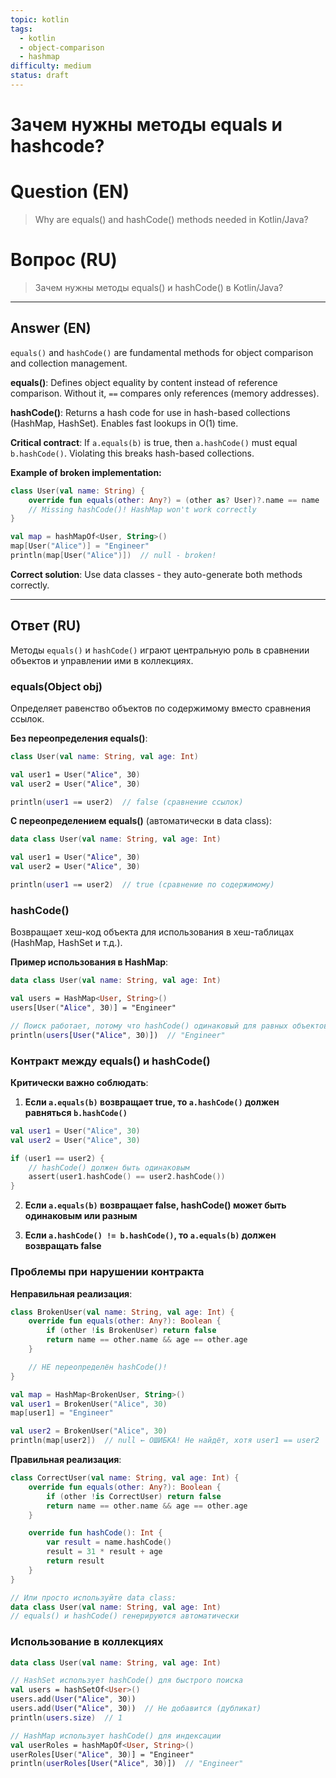 ```yaml
---
topic: kotlin
tags:
  - kotlin
  - object-comparison
  - hashmap
difficulty: medium
status: draft
---
```


# Зачем нужны методы equals и hashcode?

# Question (EN)
> Why are equals() and hashCode() methods needed in Kotlin/Java?

# Вопрос (RU)
> Зачем нужны методы equals() и hashCode() в Kotlin/Java?

---

## Answer (EN)

`equals()` and `hashCode()` are fundamental methods for object comparison and collection management.

**equals()**: Defines object equality by content instead of reference comparison. Without it, `==` compares only references (memory addresses).

**hashCode()**: Returns a hash code for use in hash-based collections (HashMap, HashSet). Enables fast lookups in O(1) time.

**Critical contract**: If `a.equals(b)` is true, then `a.hashCode()` must equal `b.hashCode()`. Violating this breaks hash-based collections.

**Example of broken implementation:**
```kotlin
class User(val name: String) {
    override fun equals(other: Any?) = (other as? User)?.name == name
    // Missing hashCode()! HashMap won't work correctly
}

val map = hashMapOf<User, String>()
map[User("Alice")] = "Engineer"
println(map[User("Alice")])  // null - broken!
```

**Correct solution**: Use data classes - they auto-generate both methods correctly.

---

## Ответ (RU)

Методы `equals()` и `hashCode()` играют центральную роль в сравнении объектов и управлении ими в коллекциях.

### equals(Object obj)

Определяет равенство объектов по содержимому вместо сравнения ссылок.

**Без переопределения equals()**:

```kotlin
class User(val name: String, val age: Int)

val user1 = User("Alice", 30)
val user2 = User("Alice", 30)

println(user1 == user2)  // false (сравнение ссылок)
```

**С переопределением equals()** (автоматически в data class):

```kotlin
data class User(val name: String, val age: Int)

val user1 = User("Alice", 30)
val user2 = User("Alice", 30)

println(user1 == user2)  // true (сравнение по содержимому)
```

### hashCode()

Возвращает хеш-код объекта для использования в хеш-таблицах (HashMap, HashSet и т.д.).

**Пример использования в HashMap**:

```kotlin
data class User(val name: String, val age: Int)

val users = HashMap<User, String>()
users[User("Alice", 30)] = "Engineer"

// Поиск работает, потому что hashCode() одинаковый для равных объектов
println(users[User("Alice", 30)])  // "Engineer"
```

### Контракт между equals() и hashCode()

**Критически важно соблюдать**:

1. **Если `a.equals(b)` возвращает true, то `a.hashCode()` должен равняться `b.hashCode()`**

```kotlin
val user1 = User("Alice", 30)
val user2 = User("Alice", 30)

if (user1 == user2) {
    // hashCode() должен быть одинаковым
    assert(user1.hashCode() == user2.hashCode())
}
```

2. **Если `a.equals(b)` возвращает false, hashCode() может быть одинаковым или разным**

3. **Если `a.hashCode() != b.hashCode()`, то `a.equals(b)` должен возвращать false**

### Проблемы при нарушении контракта

**Неправильная реализация**:

```kotlin
class BrokenUser(val name: String, val age: Int) {
    override fun equals(other: Any?): Boolean {
        if (other !is BrokenUser) return false
        return name == other.name && age == other.age
    }

    // НЕ переопределён hashCode()!
}

val map = HashMap<BrokenUser, String>()
val user1 = BrokenUser("Alice", 30)
map[user1] = "Engineer"

val user2 = BrokenUser("Alice", 30)
println(map[user2])  // null ← ОШИБКА! Не найдёт, хотя user1 == user2
```

**Правильная реализация**:

```kotlin
class CorrectUser(val name: String, val age: Int) {
    override fun equals(other: Any?): Boolean {
        if (other !is CorrectUser) return false
        return name == other.name && age == other.age
    }

    override fun hashCode(): Int {
        var result = name.hashCode()
        result = 31 * result + age
        return result
    }
}

// Или просто используйте data class:
data class User(val name: String, val age: Int)
// equals() и hashCode() генерируются автоматически
```

### Использование в коллекциях

```kotlin
data class User(val name: String, val age: Int)

// HashSet использует hashCode() для быстрого поиска
val users = hashSetOf<User>()
users.add(User("Alice", 30))
users.add(User("Alice", 30))  // Не добавится (дубликат)
println(users.size)  // 1

// HashMap использует hashCode() для индексации
val userRoles = hashMapOf<User, String>()
userRoles[User("Alice", 30)] = "Engineer"
println(userRoles[User("Alice", 30)])  // "Engineer"
```
